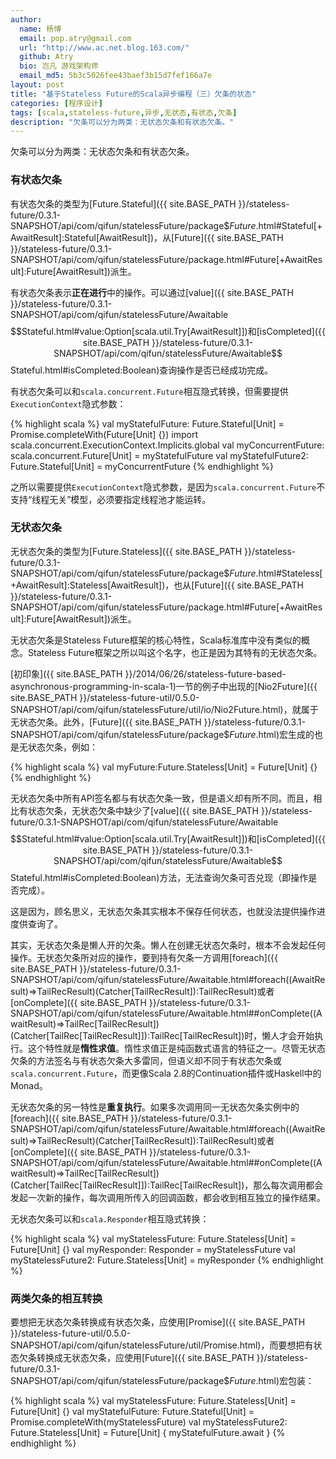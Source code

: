 ```yaml
---
author:
  name: 杨博
  email: pop.atry@gmail.com
  url: "http://www.ac.net.blog.163.com/"
  github: Atry
  bio: 岂凡 游戏架构师
  email_md5: 5b3c5026fee43baef3b15d7fef166a7e
layout: post
title: "基于Stateless Future的Scala异步编程（三）欠条的状态"
categories: [程序设计]
tags: [scala,stateless-future,异步,无状态,有状态,欠条]
description: "欠条可以分为两类：无状态欠条和有状态欠条。"
---
```


欠条可以分为两类：无状态欠条和有状态欠条。

### 有状态欠条

有状态欠条的类型为[Future.Stateful]({{ site.BASE_PATH }}/stateless-future/0.3.1-SNAPSHOT/api/com/qifun/statelessFuture/package$$Future$.html#Stateful[+AwaitResult]:Stateful[AwaitResult])，从[Future]({{ site.BASE_PATH }}/stateless-future/0.3.1-SNAPSHOT/api/com/qifun/statelessFuture/package.html#Future[+AwaitResult]:Future[AwaitResult])派生。

有状态欠条表示**正在进行**中的操作。可以通过[value]({{ site.BASE_PATH }}/stateless-future/0.3.1-SNAPSHOT/api/com/qifun/statelessFuture/Awaitable$$Stateful.html#value:Option[scala.util.Try[AwaitResult]])和[isCompleted]({{ site.BASE_PATH }}/stateless-future/0.3.1-SNAPSHOT/api/com/qifun/statelessFuture/Awaitable$$Stateful.html#isCompleted:Boolean)查询操作是否已经成功完成。

有状态欠条可以和`scala.concurrent.Future`相互隐式转换，但需要提供`ExecutionContext`隐式参数：

{% highlight scala %}
val myStatefulFuture: Future.Stateful[Unit] = Promise.completeWith(Future[Unit] {})
import scala.concurrent.ExecutionContext.Implicits.global
val myConcurrentFuture: scala.concurrent.Future[Unit] = myStatefulFuture
val myStatefulFuture2: Future.Stateful[Unit] = myConcurrentFuture
{% endhighlight %}

之所以需要提供`ExecutionContext`隐式参数，是因为`scala.concurrent.Future`不支持“线程无关”模型，必须要指定线程池才能运转。

### 无状态欠条

无状态欠条的类型为[Future.Stateless]({{ site.BASE_PATH }}/stateless-future/0.3.1-SNAPSHOT/api/com/qifun/statelessFuture/package$$Future$.html#Stateless[+AwaitResult]:Stateless[AwaitResult])，也从[Future]({{ site.BASE_PATH }}/stateless-future/0.3.1-SNAPSHOT/api/com/qifun/statelessFuture/package.html#Future[+AwaitResult]:Future[AwaitResult])派生。

无状态欠条是Stateless Future框架的核心特性，Scala标准库中没有类似的概念。Stateless Future框架之所以叫这个名字，也正是因为其特有的无状态欠条。

[初印象]({{ site.BASE_PATH }}/2014/06/26/stateless-future-based-asynchronous-programming-in-scala-1)一节的例子中出现的[Nio2Future]({{ site.BASE_PATH }}/stateless-future-util/0.5.0-SNAPSHOT/api/com/qifun/statelessFuture/util/io/Nio2Future.html)，就属于无状态欠条。此外，[Future]({{ site.BASE_PATH }}/stateless-future/0.3.1-SNAPSHOT/api/com/qifun/statelessFuture/package$$Future$.html)宏生成的也是无状态欠条，例如：

{% highlight scala %}
val myFuture:Future.Stateless[Unit] = Future[Unit] {}
{% endhighlight %}

无状态欠条中所有API签名都与有状态欠条一致，但是语义却有所不同。而且，相比有状态欠条，无状态欠条中缺少了[value]({{ site.BASE_PATH }}/stateless-future/0.3.1-SNAPSHOT/api/com/qifun/statelessFuture/Awaitable$$Stateful.html#value:Option[scala.util.Try[AwaitResult]])和[isCompleted]({{ site.BASE_PATH }}/stateless-future/0.3.1-SNAPSHOT/api/com/qifun/statelessFuture/Awaitable$$Stateful.html#isCompleted:Boolean)方法，无法查询欠条可否兑现（即操作是否完成）。

这是因为，顾名思义，无状态欠条其实根本不保存任何状态，也就没法提供操作进度供查询了。

其实，无状态欠条是懒人开的欠条。懒人在创建无状态欠条时，根本不会发起任何操作。无状态欠条所对应的操作，要到持有欠条一方调用[foreach]({{ site.BASE_PATH }}/stateless-future/0.3.1-SNAPSHOT/api/com/qifun/statelessFuture/Awaitable.html#foreach((AwaitResult)⇒TailRecResult)(Catcher[TailRecResult]):TailRecResult)或者[onComplete]({{ site.BASE_PATH }}/stateless-future/0.3.1-SNAPSHOT/api/com/qifun/statelessFuture/Awaitable.html##onComplete((AwaitResult)⇒TailRec[TailRecResult])(Catcher[TailRec[TailRecResult]]):TailRec[TailRecResult])时，懒人才会开始执行。这个特性就是**惰性求值**。惰性求值正是纯函数式语言的特征之一。尽管无状态欠条的方法签名与有状态欠条大多雷同，但语义却不同于有状态欠条或`scala.concurrent.Future`，而更像Scala 2.8的Continuation插件或Haskell中的Monad。

无状态欠条的另一特性是**重复执行**。如果多次调用同一无状态欠条实例中的[foreach]({{ site.BASE_PATH }}/stateless-future/0.3.1-SNAPSHOT/api/com/qifun/statelessFuture/Awaitable.html#foreach((AwaitResult)⇒TailRecResult)(Catcher[TailRecResult]):TailRecResult)或者[onComplete]({{ site.BASE_PATH }}/stateless-future/0.3.1-SNAPSHOT/api/com/qifun/statelessFuture/Awaitable.html##onComplete((AwaitResult)⇒TailRec[TailRecResult])(Catcher[TailRec[TailRecResult]]):TailRec[TailRecResult])，那么每次调用都会发起一次新的操作，每次调用所传入的回调函数，都会收到相互独立的操作结果。

无状态欠条可以和`scala.Responder`相互隐式转换：

{% highlight scala %}
val myStatelessFuture: Future.Stateless[Unit] = Future[Unit] {}
val myResponder: Responder = myStatelessFuture
val myStatelessFuture2: Future.Stateless[Unit] = myResponder
{% endhighlight %}

### 两类欠条的相互转换

要想把无状态欠条转换成有状态欠条，应使用[Promise]({{ site.BASE_PATH }}/stateless-future-util/0.5.0-SNAPSHOT/api/com/qifun/statelessFuture/util/Promise.html)，而要想把有状态欠条转换成无状态欠条，应使用[Future]({{ site.BASE_PATH }}/stateless-future/0.3.1-SNAPSHOT/api/com/qifun/statelessFuture/package$$Future$.html)宏包装：

{% highlight scala %}
val myStatelessFuture: Future.Stateless[Unit] = Future[Unit] {}
val myStatefulFuture: Future.Stateful[Unit] = Promise.completeWith(myStatelessFuture)
val myStatelessFuture2: Future.Stateless[Unit] = Future[Unit] { myStatefulFuture.await }
{% endhighlight %}


